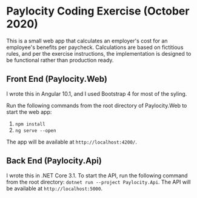 # Paylocity Coding Exercise (October 2020)

This is a small web app that calculates an employer's cost for an employee's benefits per paycheck. Calculations are based on fictitious rules, and per the exercise instructions, the implementation is designed to be functional rather than production ready.

## Front End (<span>Paylocity.Web</span>)

I wrote this in Angular 10.1, and I used Bootstrap 4 for most of the syling.

Run the following commands from the root directory of Paylocity.Web to start the web app:

1. `npm install`
1. `ng serve --open`

The app will be available at `http://localhost:4200/`.

## Back End (Paylocity.Api)

I wrote this in .NET Core 3.1. To start the API, run the following command from the root directory: `dotnet run --project Paylocity.Api`. The API will be available at `http://localhost:5000`.

